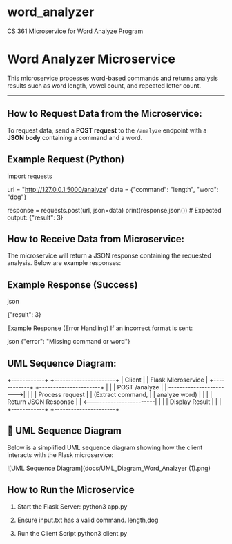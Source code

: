 # word_analyzer
CS 361 Microservice for Word Analyze Program

# Word Analyzer Microservice

This microservice processes word-based commands and returns analysis results such as word length, vowel count, and repeated letter count.

---

##  How to Request Data from the Microservice:

To request data, send a **POST request** to the `/analyze` endpoint with a **JSON body** containing a command and a word.

## Example Request (Python)

import requests

url = "http://127.0.0.1:5000/analyze"
data = {"command": "length", "word": "dog"}

response = requests.post(url, json=data)
print(response.json())  # Expected output: {"result": 3} 

## How to Receive Data from Microservice:

The microservice will return a JSON response containing the requested analysis. Below are example responses:

## Example Response (Success)
json

{"result": 3}

Example Response (Error Handling)
If an incorrect format is sent:

json
{"error": "Missing command or word"}

## UML Sequence Diagram:

+------------+        +----------------------+
|  Client    |        | Flask Microservice   |
+------------+        +----------------------+
       |                         |
       |   POST /analyze         |
       | ----------------------->|
       |                         |
       |   Process request       |
       |   (Extract command,      |
       |    analyze word)         |
       |                         |
       |   Return JSON Response   |
       | <-----------------------|
       |                         |
       |   Display Result         |
       |                         |
+------------+        +----------------------+

## 📜 UML Sequence Diagram

Below is a simplified UML sequence diagram showing how the client interacts with the Flask microservice:

![UML Sequence Diagram](docs/UML_Diagram_Word_Analzyer (1).png)


## How to Run the Microservice
1. Start the Flask Server:
   python3 app.py

2. Ensure input.txt has a valid command.
   length,dog

3. Run the Client Script
    python3 client.py



